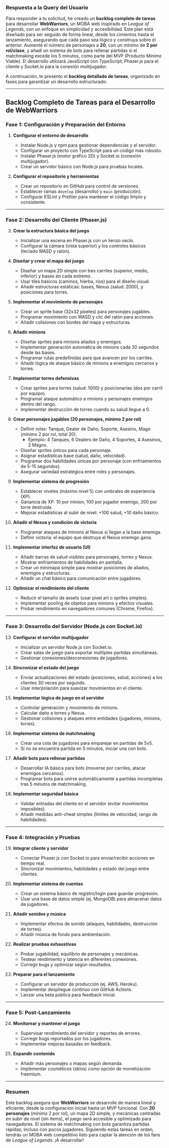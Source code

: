 ### Respuesta a la Query del Usuario

Para responder a tu solicitud, he creado un **backlog completo de tareas** para desarrollar **WebWarriors**, un MOBA web inspirado en *League of Legends*, con un enfoque en simplicidad y accesibilidad. Este plan está diseñado para ser seguido de forma lineal, desde los cimientos hasta el lanzamiento, asegurando que cada paso sea lógico y construya sobre el anterior. Aumenté el número de personajes a **20**, con un mínimo de **2 por rol/clase**, y añadí un sistema de bots para rellenar partidas si el matchmaking excede los 5 minutos, como parte del MVP (Producto Mínimo Viable). El desarrollo utilizará JavaScript con TypeScript, Phaser.js para el cliente y Socket.io para la conexión multijugador.

A continuación, te presento el **backlog detallado de tareas**, organizado en fases para garantizar un desarrollo estructurado:

---

## Backlog Completo de Tareas para el Desarrollo de WebWarriors

### Fase 1: Configuración y Preparación del Entorno
1. **Configurar el entorno de desarrollo**
   - Instalar Node.js y npm para gestionar dependencias y el servidor.
   - Configurar un proyecto con TypeScript para un código más robusto.
   - Instalar Phaser.js (motor gráfico 2D) y Socket.io (conexión multijugador).
   - Crear un servidor básico con Node.js para pruebas locales.

2. **Configurar el repositorio y herramientas**
   - Crear un repositorio en GitHub para control de versiones.
   - Establecer ramas `develop` (desarrollo) y `main` (producción).
   - Configurar ESLint y Prettier para mantener el código limpio y consistente.

---

### Fase 2: Desarrollo del Cliente (Phaser.js)
3. **Crear la estructura básica del juego**
   - Inicializar una escena en Phaser.js con un lienzo vacío.
   - Configurar la cámara (vista superior) y los controles básicos (teclado WASD y ratón).

4. **Diseñar y crear el mapa del juego**
   - Diseñar un mapa 2D simple con tres carriles (superior, medio, inferior) y bases en cada extremo.
   - Usar tiles básicos (caminos, hierba, ríos) para el diseño visual.
   - Añadir estructuras estáticas: bases, Nexus (salud: 2000), y posiciones para torres.

5. **Implementar el movimiento de personajes**
   - Crear un sprite base (32x32 píxeles) para personajes jugables.
   - Programar movimiento con WASD y clic del ratón para acciones.
   - Añadir colisiones con bordes del mapa y estructuras.

6. **Añadir minions**
   - Diseñar sprites para minions aliados y enemigos.
   - Implementar generación automática de minions cada 30 segundos desde las bases.
   - Programar rutas predefinidas para que avancen por los carriles.
   - Añadir lógica de ataque básico de minions a enemigos cercanos y torres.

7. **Implementar torres defensivas**
   - Crear sprites para torres (salud: 1000) y posicionarlas (dos por carril por equipo).
   - Programar ataque automático a minions y personajes enemigos dentro del rango.
   - Implementar destrucción de torres cuando su salud llegue a 0.

8. **Crear personajes jugables (20 personajes, mínimo 2 por rol)**
   - Definir roles: Tanque, Dealer de Daño, Soporte, Asesino, Mago (mínimo 2 por rol, total 20).
     - Ejemplo: 4 Tanques, 6 Dealers de Daño, 4 Soportes, 4 Asesinos, 2 Magos.
   - Diseñar sprites únicos para cada personaje.
   - Asignar estadísticas base (salud, daño, velocidad).
   - Programar dos habilidades únicas por personaje (con enfriamientos de 5-15 segundos).
   - Asegurar variedad estratégica entre roles y personajes.

9. **Implementar sistema de progresión**
   - Establecer niveles (máximo nivel 5) con umbrales de experiencia (XP).
   - Ganancia de XP: 10 por minion, 100 por jugador enemigo, 200 por torre destruida.
   - Mejorar estadísticas al subir de nivel: +100 salud, +10 daño básico.

10. **Añadir el Nexus y condición de victoria**
    - Programar ataques de minions al Nexus si llegan a la base enemiga.
    - Definir victoria: el equipo que destruya el Nexus enemigo gana.

11. **Implementar interfaz de usuario (UI)**
    - Añadir barras de salud visibles para personajes, torres y Nexus.
    - Mostrar enfriamientos de habilidades en pantalla.
    - Crear un minimapa simple para mostrar posiciones de aliados, enemigos y estructuras.
    - Añadir un chat básico para comunicación entre jugadores.

12. **Optimizar el rendimiento del cliente**
    - Reducir el tamaño de assets (usar pixel art o sprites simples).
    - Implementar pooling de objetos para minions y efectos visuales.
    - Probar rendimiento en navegadores comunes (Chrome, Firefox).

---

### Fase 3: Desarrollo del Servidor (Node.js con Socket.io)
13. **Configurar el servidor multijugador**
    - Inicializar un servidor Node.js con Socket.io.
    - Crear salas de juego para soportar múltiples partidas simultáneas.
    - Gestionar conexiones/desconexiones de jugadores.

14. **Sincronizar el estado del juego**
    - Enviar actualizaciones del estado (posiciones, salud, acciones) a los clientes 30 veces por segundo.
    - Usar interpolación para suavizar movimientos en el cliente.

15. **Implementar lógica de juego en el servidor**
    - Controlar generación y movimiento de minions.
    - Calcular daño a torres y Nexus.
    - Gestionar colisiones y ataques entre entidades (jugadores, minions, torres).

16. **Implementar sistema de matchmaking**
    - Crear una cola de jugadores para emparejar en partidas de 5v5.
    - Si no se encuentra partida en 5 minutos, iniciar una con bots.

17. **Añadir bots para rellenar partidas**
    - Desarrollar IA básica para bots (moverse por carriles, atacar enemigos cercanos).
    - Programar bots para unirse automáticamente a partidas incompletas tras 5 minutos de matchmaking.

18. **Implementar seguridad básica**
    - Validar entradas del cliente en el servidor (evitar movimientos imposibles).
    - Añadir medidas anti-cheat simples (límites de velocidad, rango de habilidades).

---

### Fase 4: Integración y Pruebas
19. **Integrar cliente y servidor**
    - Conectar Phaser.js con Socket.io para enviar/recibir acciones en tiempo real.
    - Sincronizar movimientos, habilidades y estado del juego entre clientes.

20. **Implementar sistema de cuentas**
    - Crear un sistema básico de registro/login para guardar progresión.
    - Usar una base de datos simple (ej. MongoDB) para almacenar datos de jugadores.

21. **Añadir sonidos y música**
    - Implementar efectos de sonido (ataques, habilidades, destrucción de torres).
    - Añadir música de fondo para ambientación.

22. **Realizar pruebas exhaustivas**
    - Probar jugabilidad, equilibrio de personajes y mecánicas.
    - Testear rendimiento y latencia en diferentes conexiones.
    - Corregir bugs y optimizar según resultados.

23. **Preparar para el lanzamiento**
    - Configurar un servidor de producción (ej. AWS, Heroku).
    - Implementar despliegue continuo con GitHub Actions.
    - Lanzar una beta pública para feedback inicial.

---

### Fase 5: Post-Lanzamiento
24. **Monitorear y mantener el juego**
    - Supervisar rendimiento del servidor y reportes de errores.
    - Corregir bugs reportados por los jugadores.
    - Implementar mejoras basadas en feedback.

25. **Expandir contenido**
    - Añadir más personajes o mapas según demanda.
    - Implementar cosméticos (skins) como opción de monetización freemium.

---

### Resumen
Este backlog asegura que **WebWarriors** se desarrolle de manera lineal y eficiente, desde la configuración inicial hasta un MVP funcional. Con **20 personajes** (mínimo 2 por rol), un mapa 2D simple, y mecánicas centradas en subir de nivel (sin items), el juego será accesible y optimizado para navegadores. El sistema de matchmaking con bots garantiza partidas rápidas, incluso con pocos jugadores. Siguiendo estas tareas en orden, tendrás un MOBA web competitivo listo para captar la atención de los fans de *League of Legends*. ¡A desarrollar!